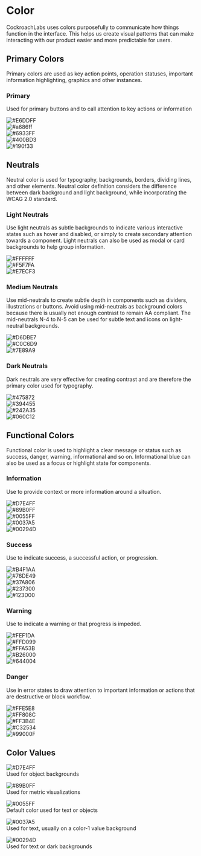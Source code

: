 # Color

CockroachLabs uses colors purposefully to communicate how things function in the interface. This helps us create visual patterns that can make interacting with our product easier and more predictable for users. 

## Primary Colors

Primary colors are used as key action points,  operation statuses, important information highlighting, graphics and other instances. 

### Primary

Used for primary buttons and to call attention to key actions or information

![#E6DDFF](https://placehold.it/300px40px/E6DDFF/000000?text=PRIMARY-1++E6DDFF)  
![#a686ff](https://placehold.it/300px40px/a686ff/000000?text=PRIMARY-2++A686FF)  
![#6933FF](https://placehold.it/300px40px/6933FF/FFFFFF?text=PRIMARY-3++6933FF++BASE)  
![#400BD3](https://placehold.it/300px40px/400BD3/FFFFFF?text=PRIMARY-4++400BD3)   
![#190f33](https://placehold.it/300px40px/190F33/FFFFFF?text=PRIMARY-5++190F33)   
 
## Neutrals

Neutral color is used for typography, backgrounds, borders, dividing lines, and other elements. Neutral color definition considers the difference between dark background and light background, while incorporating the WCAG 2.0 standard. 

### Light Neutrals

Use light neutrals as subtle backgrounds to indicate various interactive states such as hover and disabled, or simply to create secondary attention towards a component. Light neutrals can also be used as modal or card backgrounds to help group information.  

![#FFFFFF](https://placehold.it/300px40px/FFFFFF/000000?text=NEUTRAL-0++FFFFFF)  
![#F5F7FA](https://placehold.it/300px40px/F5F7FA/000000?text=NEUTRAL-1++F5F7FA)  
![#E7ECF3](https://placehold.it/300px40px/E7ECF3/000000?text=NEUTRAL-2++E7ECF3)  

### Medium Neutrals

Use mid-neutrals to create subtle depth in components such as dividers, illustrations or buttons. Avoid using mid-neutrals as background colors because there is usually not enough contrast to remain AA compliant. The mid-neutrals N-4 to N-5 can be used for subtle text and icons on light-neutral backgrounds.  

![#D6DBE7](https://placehold.it/300px40px/D6DBE7/000000?text=NEUTRAL-3++D6DBE7)  
![#C0C6D9](https://placehold.it/300px40px/C0C6D9/000000?text=NEUTRAL-4++C0C6D9)  
![#7E89A9](https://placehold.it/300px40px/7E89A9/FFFFFF?text=NEUTRAL-5++7E89A9)   
 
 ### Dark Neutrals

Dark neutrals are very effective for creating contrast and are therefore the primary color used for typography.  

![#475872](https://placehold.it/300px40px/475872/FFFFFF?text=NEUTRAL-6++475872)  
![#394455](https://placehold.it/300px40px/394455/FFFFFF?text=NEUTRAL-7++394455)  
![#242A35](https://placehold.it/300px40px/242A35/FFFFFF?text=NEUTRAL-8++242A35)  
![#060C12](https://placehold.it/300px40px/060C12/FFFFFF?text=NEUTRAL-9++060C12++@crl-black)   

## Functional Colors

Functional color is used to highlight a clear message or status such as success, danger, warning, informational and so on. Informational blue can also be used as a focus or highlight state for components.

### Information

Use to provide context or more information around a situation.    

![#D7E4FF](https://placehold.it/300px40px/D7E4FF/000000?text=HIGHLIGHT-1++D7E4FF)  
![#89B0FF](https://placehold.it/300px40px/89B0FF/000000?text=HIGHLIGHT-2++89B0FF)  
![#0055FF](https://placehold.it/300px40px/0055FF/FFFFFF?text=HIGHLIGHT-3++0055FF++BASE)  
![#0037A5](https://placehold.it/300px40px/0037A5/FFFFFF?text=HIGHLIGHT-4++0037A5)  
![#00294D](https://placehold.it/300px40px/00294D/FFFFFF?text=HIGHLIGHT-5++00294D)  

### Success

Use to indicate success, a successful action, or progression.

![#B4F1AA](https://placehold.it/300px40px/B4F1AA/000000?text=SUCCESS-1++B4F1AA)  
![#76DE49](https://placehold.it/300px40px/76DE49/000000?text=SUCCESS-2++76DE49)  
![#37A806](https://placehold.it/300px40px/37A806/FFFFFF?text=SUCCESS-3++37A806++BASE)  
![#237300](https://placehold.it/300px40px/237300/FFFFFF?text=SUCCESS-4++237300)  
![#123D00](https://placehold.it/300px40px/123D00/FFFFFF?text=SUCCESS-5++123D00)  

### Warning

Use to indicate a warning or that progress is impeded.

![#FEF1DA](https://placehold.it/300px40px/FEF1DA/000000?text=WARNING-1++FEF1DA)  
![#FFD099](https://placehold.it/300px40px/FFD099/000000?text=WARNING-2++FFD099)  
![#FFA53B](https://placehold.it/300px40px/FFA53B/FFFFFF?text=WARNING-3++FFA53B++BASE)  
![#B26000](https://placehold.it/300px40px/B26000/FFFFFF?text=WARNING-4++B26000)  
![#644004](https://placehold.it/300px40px/644004/FFFFFF?text=WARNING-5++644004)  

### Danger

Use in error states to draw attention to important information or actions that are destructive or block workflow.

![#FFE5E8](https://placehold.it/300px40px/FFE5E8/000000?text=WARNING-1++FFE5E8)  
![#FF808C](https://placehold.it/300px40px/FF808C/000000?text=WARNING-2++FF808C)  
![#FF3B4E](https://placehold.it/300px40px/FF3B4E/FFFFFF?text=WARNING-3++FF3B4E++BASE)  
![#C32534](https://placehold.it/300px40px/C32534/FFFFFF?text=WARNING-4++C32534)  
![#99000F](https://placehold.it/300px40px/99000F/FFFFFF?text=WARNING-5++99000F)  

## Color Values

![#D7E4FF](https://placehold.it/300px40px/D7E4FF/000000?text=COLOR-1)  
Used for object backgrounds  

![#89B0FF](https://placehold.it/300px40px/89B0FF/000000?text=COLOR-2)  
Used for metric visualizations  

![#0055FF](https://placehold.it/300px40px/0055FF/FFFFFF?text=COLOR-3)  
Default color used for text or objects  

![#0037A5](https://placehold.it/300px40px/0037A5/FFFFFF?text=COLOR-4)  
Used for text, usually on a color-1 value background  

![#00294D](https://placehold.it/300px40px/00294D/FFFFFF?text=COLOR-5)  
Used for text or dark backgrounds
